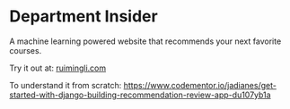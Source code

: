 # Department Insider

A machine learning powered website that recommends your next favorite courses.

Try it out at: [ruimingli.com](http://ruimingli.com)

To understand it from scratch: https://www.codementor.io/jadianes/get-started-with-django-building-recommendation-review-app-du107yb1a
